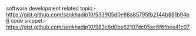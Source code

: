 software development related topic:-https://gist.github.com/sankhadip10/533905d0e88a85795fb2144b881b94b6
code snippet:-https://gist.github.com/sankhadip10/983c6d0be62107dc05ac6f6fbee41c07
